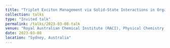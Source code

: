 ```yaml
---
title: "Triplet Exciton Management via Solid-State Interactions in Organic Light Emitters"
collection: talks
type: "Invited talk"
permalink: /talks/2023-03-08-talk
venue: "Royal Australian Chemical Institute (RACI), Physical Chemistry Webinar Series"
date: 2023-03-08
location: "Sydney, Australia"
---
```

